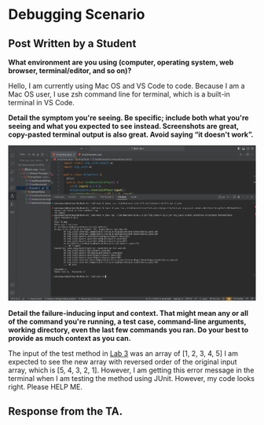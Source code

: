 # Debugging Scenario

## Post Written by a Student

**What environment are you using (computer, operating system, web browser, terminal/editor, and so on)?**

Hello, I am currently using Mac OS and VS Code to code. Because I am a Mac OS user, I use zsh command line for terminal, which is a built-in terminal in VS Code.

**Detail the symptom you're seeing. Be specific; include both what you're seeing and what you expected to see instead. Screenshots are great, copy-pasted terminal output is also great. Avoid saying “it doesn't work”.**

![img](./Lab%209/error.png)

**Detail the failure-inducing input and context. That might mean any or all of the command you're running, a test case, command-line arguments, working directory, even the last few commands you ran. Do your best to provide as much context as you can.**

The input of the test method in [Lab 3](https://github.com/ucsd-cse15l-w23/lab3) was an array of [1, 2, 3, 4, 5] I am expected to see the new array with reversed order of the original input array, which is [5, 4, 3, 2, 1]. However, I am getting this error message in the terminal when I am testing the method using JUnit. However, my code looks right. Please HELP ME.

## Response from the TA.

